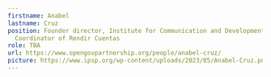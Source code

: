 ```yaml
---
firstname: Anabel
lastname: Cruz
position: Founder director, Institute for Communication and Development,
  Coordinator of Rendir Cuentas
role: TBA
url: https://www.opengovpartnership.org/people/anabel-cruz/
picture: https://www.ipsp.org/wp-content/uploads/2023/05/Anabel-Cruz.png
---
```


